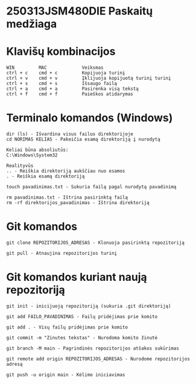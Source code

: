 # 250313JSM480DIE Paskaitų medžiaga

# Klavišų kombinacijos

    WIN         MAC             Veiksmas
    ctrl + c    cmd + c         Kopijuoja turinį
    ctrl + v    cmd + v         Įklijuoja kopijuotą turinį turinį
    ctrl + s    cmd + s         Išsaugo failą
    ctrl + a    cmd + a         Pasirenka visą tekstą
    ctrl + f    cmd + f         Paieškos atidarymas

# Terminalo komandos (Windows)
    dir (ls) - Išvardina visus failus direktorijoje
    cd NORIMAS KELIAS - Pakeičia esamą direktoriją į nurodytą  
    
    Keliai būna absoliutūs:
    C:\Windows\System32

    Realityvūs
    .. - Reiškia direktoriją aukščiau nuo esamos
    . - Reiškia esamą direktoriją

    touch pavadinimas.txt - Sukuria failą pagal nurodytą pavadinimą

    rm pavadinimas.txt - Ištrina pasirinktą failą
    rm -rf direktorijos_pavadinimas - Ištrina direktoriją 
    
# Git komandos

    git clone REPOZITORIJOS_ADRESAS - Klonuoja pasirinktą repozitoriją

    git pull - Atnaujina repozitorijos turinį

    
# Git komandos kuriant naują repozitoriją

    git init - inicijuoją repozitoriją (sukuria .git direktoriją)

    git add FAILO_PAVADINIMAS - Failų pridėjimas prie komito

    git add . - Visų failų pridėjimas prie komito

    git commit -m "Zinutes tekstas" - Nurodoma komito žinutė

    git branch -M main - Pagrindinės repozitorijos atšakos sukūrimas

    git remote add origin REPOZITORIJOS_ADRESAS - Nurodome repozitorijos adresą

    git push -u origin main - Kėlimo iniciavimas